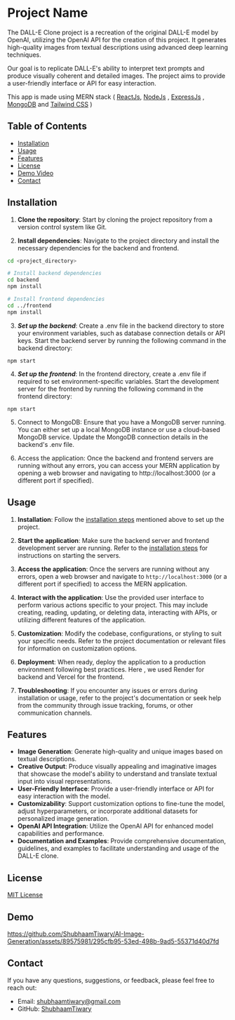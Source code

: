# Project Name

The DALL-E Clone project is a recreation of the original DALL-E model by OpenAI, utilizing the OpenAI API for the creation of this project. It generates high-quality images from textual descriptions using advanced deep learning techniques. 

Our goal is to replicate DALL-E's ability to interpret text prompts and produce visually coherent and detailed images. The project aims to provide a user-friendly interface or API for easy interaction.

This app is made using MERN stack ( [ReactJs](https://react.dev/), [NodeJs](https://nodejs.org/en) , [ExpressJs](https://expressjs.com/) , [MongoDB](https://www.mongodb.com/) and [Tailwind CSS](https://tailwindcss.com/) )

## Table of Contents

- [Installation](#installation)
- [Usage](#usage)
- [Features](#features)
- [License](#license)
- [Demo Video](#demo)
- [Contact](#contact)

## Installation
1. **Clone the repository**: Start by cloning the project repository from a version control system like Git.
 
2. **Install dependencies**: Navigate to the project directory and install the necessary dependencies for the backend and frontend.
```bash
cd <project_directory>

# Install backend dependencies
cd backend
npm install

# Install frontend dependencies
cd ../frontend
npm install
```
3. ***Set up the backend***: Create a .env file in the backend directory to store your environment variables, such as database connection details or API keys. Start the backend server by running the following command in the backend directory:
```
npm start
```

4. ***Set up the frontend***: In the frontend directory, create a .env file if required to set environment-specific variables. Start the development server for the frontend by running the following command in the frontend directory:
```
npm start
```

5. Connect to MongoDB: Ensure that you have a MongoDB server running. You can either set up a local MongoDB instance or use a cloud-based MongoDB service. Update the MongoDB connection details in the backend's .env file.

6. Access the application: Once the backend and frontend servers are running without any errors, you can access your MERN application by opening a web browser and navigating to http://localhost:3000 (or a different port if specified).

## Usage

1. **Installation**: Follow the [installation steps](#installation) mentioned above to set up the project.

2. **Start the application**: Make sure the backend server and frontend development server are running. Refer to the [installation steps](#installation) for instructions on starting the servers.

3. **Access the application**: Once the servers are running without any errors, open a web browser and navigate to `http://localhost:3000` (or a different port if specified) to access the MERN application.

4. **Interact with the application**: Use the provided user interface to perform various actions specific to your project. This may include creating, reading, updating, or deleting data, interacting with APIs, or utilizing different features of the application.

5. **Customization**: Modify the codebase, configurations, or styling to suit your specific needs. Refer to the project documentation or relevant files for information on customization options.

6. **Deployment**: When ready, deploy the application to a production environment following best practices. Here , we used Render for backend and Vercel for the frontend.

7. **Troubleshooting**: If you encounter any issues or errors during installation or usage, refer to the project's documentation or seek help from the community through issue tracking, forums, or other communication channels.


## Features

- **Image Generation**: Generate high-quality and unique images based on textual descriptions.
- **Creative Output**: Produce visually appealing and imaginative images that showcase the model's ability to understand and translate textual input into visual representations.
- **User-Friendly Interface**: Provide a user-friendly interface or API for easy interaction with the model.
- **Customizability**: Support customization options to fine-tune the model, adjust hyperparameters, or incorporate additional datasets for personalized image generation.
- **OpenAI API Integration**: Utilize the OpenAI API for enhanced model capabilities and performance.
- **Documentation and Examples**: Provide comprehensive documentation, guidelines, and examples to facilitate understanding and usage of the DALL-E clone.


## License
[MIT License](https://github.com/ShubhaamTiwary/AI-Image-Generation/blob/master/LICENSE)

## Demo

https://github.com/ShubhaamTiwary/AI-Image-Generation/assets/89575981/295cfb95-53ed-498b-9ad5-55371d40d7fd


## Contact
If you have any questions, suggestions, or feedback, please feel free to reach out:

- Email: [shubhaamtiwary@gmail.com](mailto:shubhaamtiwary@gmail.com)
- GitHub: [ShubhaamTiwary](https://github.com/ShubhaamTiwary)


